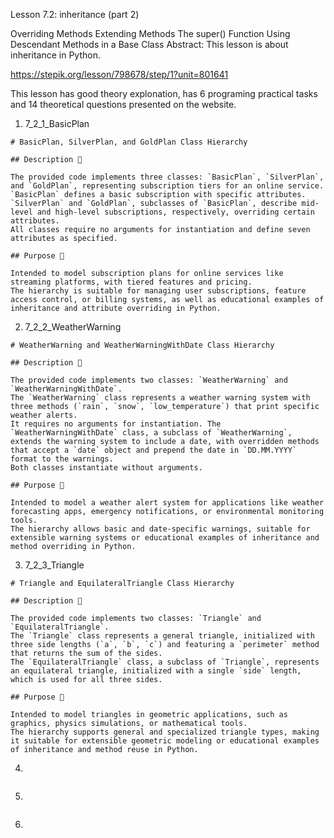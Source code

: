 Lesson 7.2: inheritance (part 2)

Overriding Methods
Extending Methods
The super() Function
Using Descendant Methods in a Base Class
Abstract: This lesson is about inheritance in Python.

https://stepik.org/lesson/798678/step/1?unit=801641

This lesson has good theory explonation, has 6 programing practical tasks and 14 theoretical questions presented on the website.

1. 7_2_1_BasicPlan

```
# BasicPlan, SilverPlan, and GoldPlan Class Hierarchy

## Description 📝

The provided code implements three classes: `BasicPlan`, `SilverPlan`, and `GoldPlan`, representing subscription tiers for an online service.
`BasicPlan` defines a basic subscription with specific attributes. `SilverPlan` and `GoldPlan`, subclasses of `BasicPlan`, describe mid-level and high-level subscriptions, respectively, overriding certain attributes.
All classes require no arguments for instantiation and define seven attributes as specified.

## Purpose 🎯

Intended to model subscription plans for online services like streaming platforms, with tiered features and pricing.
The hierarchy is suitable for managing user subscriptions, feature access control, or billing systems, as well as educational examples of inheritance and attribute overriding in Python.
```

2. 7_2_2_WeatherWarning

```
# WeatherWarning and WeatherWarningWithDate Class Hierarchy

## Description 📝

The provided code implements two classes: `WeatherWarning` and `WeatherWarningWithDate`.
The `WeatherWarning` class represents a weather warning system with three methods (`rain`, `snow`, `low_temperature`) that print specific weather alerts.
It requires no arguments for instantiation. The `WeatherWarningWithDate` class, a subclass of `WeatherWarning`, extends the warning system to include a date, with overridden methods that accept a `date` object and prepend the date in `DD.MM.YYYY` format to the warnings.
Both classes instantiate without arguments.

## Purpose 🎯

Intended to model a weather alert system for applications like weather forecasting apps, emergency notifications, or environmental monitoring tools.
The hierarchy allows basic and date-specific warnings, suitable for extensible warning systems or educational examples of inheritance and method overriding in Python.
```

3. 7_2_3_Triangle

```
# Triangle and EquilateralTriangle Class Hierarchy

## Description 📝

The provided code implements two classes: `Triangle` and `EquilateralTriangle`.
The `Triangle` class represents a general triangle, initialized with three side lengths (`a`, `b`, `c`) and featuring a `perimeter` method that returns the sum of the sides.
The `EquilateralTriangle` class, a subclass of `Triangle`, represents an equilateral triangle, initialized with a single `side` length, which is used for all three sides.

## Purpose 🎯

Intended to model triangles in geometric applications, such as graphics, physics simulations, or mathematical tools.
The hierarchy supports general and specialized triangle types, making it suitable for extensible geometric modeling or educational examples of inheritance and method reuse in Python.
```

4.

```

```

5.

```

```

6.

```

```
